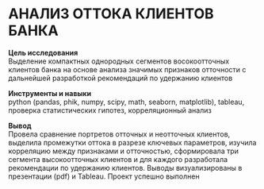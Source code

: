 # АНАЛИЗ ОТТОКА КЛИЕНТОВ БАНКА

**Цель исследования** \
Выделение компактных однородных сегментов восокоотточных клиентов банка на основе анализа значимых признаков отточности с дальнейшей разработкой рекомендаций по удержанию клиентов

**Инструменты и навыки** \
python (pandas, phik, numpy, scipy, math, seaborn, matplotlib), tableau, проверка статистических гипотез, корреляционный анализ

**Вывод** \
Провела сравнение портретов отточных и неотточных клиентов, выделила промежутки оттока в разрезе ключевых параметров, изучила корреляцию между признаками и отточностью, сформировала три сегмента высокоотточных клиентов и для каждого разработала рекомендации по удержанию клиентов. Выводы визуализированы в презентации (pdf) и Tableau. Проект успешно выполнен
